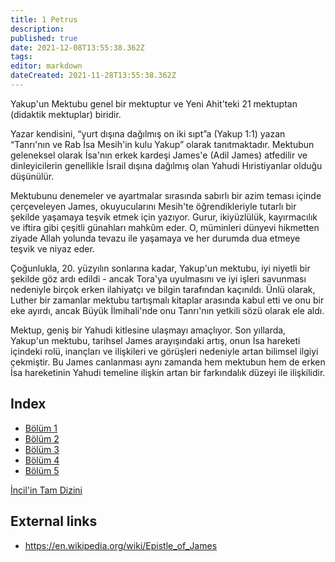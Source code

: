 ```yaml
---
title: 1 Petrus
description: 
published: true
date: 2021-12-08T13:55:38.362Z
tags: 
editor: markdown
dateCreated: 2021-11-28T13:55:38.362Z
---
```


Yakup'un Mektubu genel bir mektuptur ve Yeni Ahit'teki 21 mektuptan (didaktik mektuplar) biridir.

Yazar kendisini, “yurt dışına dağılmış on iki sıpt”a (Yakup 1:1) yazan “Tanrı'nın ve Rab İsa Mesih'in kulu Yakup” olarak tanıtmaktadır. Mektubun geleneksel olarak İsa'nın erkek kardeşi James'e (Adil James) atfedilir ve dinleyicilerin genellikle İsrail dışına dağılmış olan Yahudi Hıristiyanlar olduğu düşünülür. 

Mektubunu denemeler ve ayartmalar sırasında sabırlı bir azim teması içinde çerçeveleyen James, okuyucularını Mesih'te öğrendikleriyle tutarlı bir şekilde yaşamaya teşvik etmek için yazıyor. Gurur, ikiyüzlülük, kayırmacılık ve iftira gibi çeşitli günahları mahkûm eder. O, müminleri dünyevi hikmetten ziyade Allah yolunda tevazu ile yaşamaya ve her durumda dua etmeye teşvik ve niyaz eder.

Çoğunlukla, 20. yüzyılın sonlarına kadar, Yakup'un mektubu, iyi niyetli bir şekilde göz ardı edildi - ancak Tora'ya uyulmasını ve iyi işleri savunması nedeniyle birçok erken ilahiyatçı ve bilgin tarafından kaçınıldı. Ünlü olarak, Luther bir zamanlar mektubu tartışmalı kitaplar arasında kabul etti ve onu bir eke ayırdı, ancak Büyük İlmihali'nde onu Tanrı'nın yetkili sözü olarak ele aldı.

Mektup, geniş bir Yahudi kitlesine ulaşmayı amaçlıyor. Son yıllarda, Yakup'un mektubu, tarihsel James arayışındaki artış, onun İsa hareketi içindeki rolü, inançları ve ilişkileri ve görüşleri nedeniyle artan bilimsel ilgiyi çekmiştir. Bu James canlanması aynı zamanda hem mektubun hem de erken İsa hareketinin Yahudi temeline ilişkin artan bir farkındalık düzeyi ile ilişkilidir.

## Index

- [Bölüm 1](/tr/Bible/James/1)
- [Bölüm 2](/tr/Bible/James/2)
- [Bölüm 3](/tr/Bible/James/3)
- [Bölüm 4](/tr/Bible/James/4)
- [Bölüm 5](/tr/Bible/James/5)



[İncil'in Tam Dizini](/tr/index/bible)


## External links

- https://en.wikipedia.org/wiki/Epistle_of_James